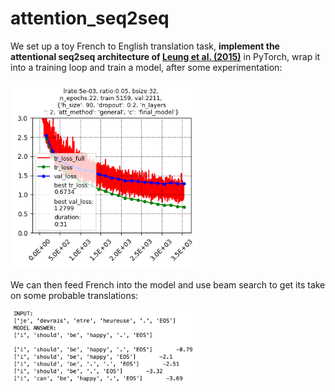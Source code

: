 # attention_seq2seq

We set up a toy French to English translation task, __implement the attentional seq2seq architecture of [Leung et al. (2015)](https://arxiv.org/pdf/1508.04025)__ in PyTorch, wrap it into a training loop and train a model, after some experimentation:

<img src="results/5e-03_0.05_32_{'h_size':90,'dropout':0.2,'n_layers':2,'att_method':'general','c':'final_model'}.png" alt="pic" width="300"/>
                  
We can then feed French into the model and use beam search to get its take on some probable translations:

<img src="write-up_pics/c.png" alt="pic" width="300"/>

